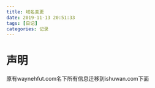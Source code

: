 ```yaml
---
title: 域名变更
date: 2019-11-13 20:51:33
tags: [日记]
categories: 记录
---
```

# 声明
原有waynehfut.com名下所有信息迁移到ishuwan.com下面